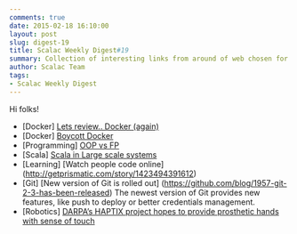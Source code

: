 ```yaml
---
comments: true
date: 2015-02-18 16:10:00
layout: post
slug: digest-19
title: Scalac Weekly Digest#19
summary: Collection of interesting links from around of web chosen for you by Scalac team
author: Scalac Team
tags:
- Scalac Weekly Digest
---
```


Hi folks!

* \[Docker\] [Lets review.. Docker (again)](http://iops.io/blog/docker-hype/)
* \[Docker\] [Boycott Docker](http://www.boycottdocker.org)
* \[Programming\] [OOP vs FP](http://www.lispcast.com/object-oriented-vs-functional-duals) 
* \[Scala\] [Scala in Large scale systems](http://www.infoq.com/articles/Scala-Series-Part-1) 
* \[Learning\] [Watch people code online] (http://getprismatic.com/story/1423494391612)
* \[Git\] [New version of Git is rolled out] (https://github.com/blog/1957-git-2-3-has-been-released)
    The newest version of Git provides new features, like push to deploy or better credentials management.
* \[Robotics\] [DARPA’s HAPTIX project hopes to provide prosthetic hands with sense of touch](http://robohub.org/darpas-haptix-project-hopes-to-provide-prosthetic-hands-with-sense-of-touch/)
